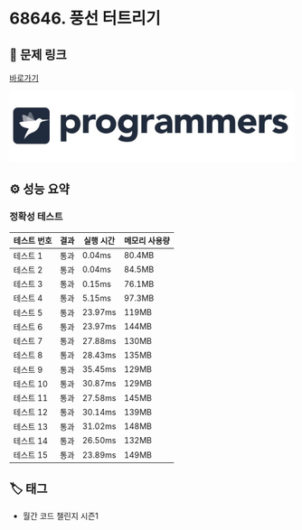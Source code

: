 # 68646. 풍선 터트리기

## 🔗 문제 링크

[바로가기](https://school.programmers.co.kr/learn/courses/30/lessons/68646)

![프로그래머스 로고](../../images/programmers.jpg)

## ⚙️ 성능 요약

### 정확성 테스트

| 테스트 번호 | 결과 | 실행 시간 | 메모리 사용량 |
| ----------- | ---- | --------- | ------------- |
| 테스트 1    | 통과 | 0.04ms    | 80.4MB        |
| 테스트 2    | 통과 | 0.04ms    | 84.5MB        |
| 테스트 3    | 통과 | 0.15ms    | 76.1MB        |
| 테스트 4    | 통과 | 5.15ms    | 97.3MB        |
| 테스트 5    | 통과 | 23.97ms   | 119MB         |
| 테스트 6    | 통과 | 23.97ms   | 144MB         |
| 테스트 7    | 통과 | 27.88ms   | 130MB         |
| 테스트 8    | 통과 | 28.43ms   | 135MB         |
| 테스트 9    | 통과 | 35.45ms   | 129MB         |
| 테스트 10   | 통과 | 30.87ms   | 129MB         |
| 테스트 11   | 통과 | 27.58ms   | 145MB         |
| 테스트 12   | 통과 | 30.14ms   | 139MB         |
| 테스트 13   | 통과 | 31.02ms   | 148MB         |
| 테스트 14   | 통과 | 26.50ms   | 132MB         |
| 테스트 15   | 통과 | 23.89ms   | 149MB         |

## 🏷️ 태그

- 월간 코드 챌린지 시즌1
